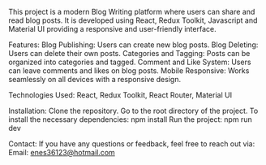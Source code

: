 This project is a modern Blog Writing platform where users can share and read blog posts. It is developed using React, Redux Toolkit, Javascript and Material UI providing a responsive and user-friendly interface.

Features:
Blog Publishing: Users can create new blog posts.
Blog Deleting: Users can delete their own posts.
Categories and Tagging: Posts can be organized into categories and tagged.
Comment and Like System: Users can leave comments and likes on blog posts.
Mobile Responsive: Works seamlessly on all devices with a responsive design.

Technologies Used:
React, Redux Toolkit, React Router, Material UI

Installation:
Clone the repository.
Go to the root directory of the project. To install the necessary dependencies: npm install
Run the project: npm run dev

Contact:
If you have any questions or feedback, feel free to reach out via:
Email: enes36123@hotmail.com


 
